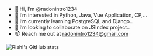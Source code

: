 - 👋 Hi, I’m @radonintro1234
- 👀 I’m interested in Python, Java, Vue Application, CP,...
- 🌱 I’m currently learning PostgreSQL and  Django..
- 💞️ I’m looking to collaborate on JSIndex  project..
- 📫 Reach me out at radonintro1234@gmail.com

<!---
radonintro1234/radonintro1234 is a ✨ special ✨ repository because its `README.md` (this file) appears on your GitHub profile.
You can click the Preview link to take a look at your changes.
--->
![Rishi's GitHub stats](https://github-readme-stats.vercel.app/api?username=rishimule)
